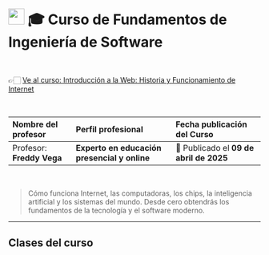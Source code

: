
# <img width="32px" src="https://static.platzi.com/media/achievements/piezas-fundamentosde-ingenieria-de-software_badge-d9c5b559-837f-44a3-8543-d_bkcvYTp.png"/> 🎓 Curso de Fundamentos de Ingeniería de Software

  <br/>

  👉🏻 [Ve al curso: Introducción a la Web: Historia y Funcionamiento de Internet](https://platzi.com/cursos/introweb)
  
  <br/>

  | Nombre del profesor | Perfil profesional | Fecha publicación del Curso |
  | :--- | :--- | :--- |
  | Profesor: **Freddy Vega** | **Experto en educación presencial y online**  | 📅 Publicado el **09 de abril de 2025** |
  
  <br/>


> Cómo funciona Internet, las computadoras, los chips, la inteligencia artificial y los sistemas del mundo. Desde cero obtendrás los fundamentos de la tecnología y el software moderno.

---

## Clases del curso
